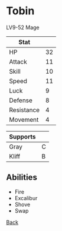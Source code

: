 # Tobin

LV9-52 Mage

| Stat       | <!-- --> |
| ---------- | -------- |
| HP         | 32       |
| Attack     | 11       |
| Skill      | 10       |
| Speed      | 11       |
| Luck       | 9        |
| Defense    | 8        |
| Resistance | 4        |
| Movement   | 4        |

| Supports | <!-- --> |
| -------- | -------- |
| Gray     | C        |
| Kliff    | B        |

## Abilities

- Fire
- Excalibur
- Shove
- Swap

[Back](../README.md)
